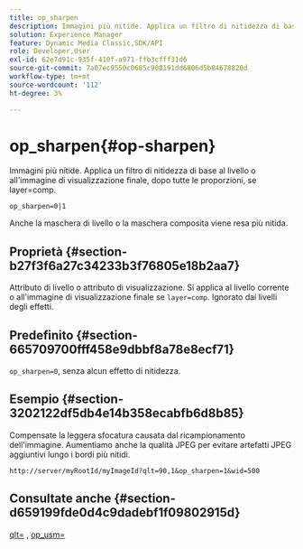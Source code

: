 ```yaml
---
title: op_sharpen
description: Immagini più nitide. Applica un filtro di nitidezza di base al livello o all'immagine di visualizzazione finale, dopo tutte le proporzioni, se layer=comp.
solution: Experience Manager
feature: Dynamic Media Classic,SDK/API
role: Developer,User
exl-id: 62e7d91c-935f-410f-a971-ffb3cfff31d6
source-git-commit: 7a07ec9550c0685c908191dd6806d5b84678820d
workflow-type: tm+mt
source-wordcount: '112'
ht-degree: 3%

---
```


# op_sharpen{#op-sharpen}

Immagini più nitide. Applica un filtro di nitidezza di base al livello o all&#39;immagine di visualizzazione finale, dopo tutte le proporzioni, se layer=comp.

`op_sharpen=0|1`

Anche la maschera di livello o la maschera composita viene resa più nitida.

## Proprietà {#section-b27f3f6a27c34233b3f76805e18b2aa7}

Attributo di livello o attributo di visualizzazione. Si applica al livello corrente o all&#39;immagine di visualizzazione finale se `layer=comp`. Ignorato dai livelli degli effetti.

## Predefinito {#section-665709700fff458e9dbbf8a78e8ecf71}

`op_sharpen=0`, senza alcun effetto di nitidezza.

## Esempio {#section-3202122df5db4e14b358ecabfb6d8b85}

Compensate la leggera sfocatura causata dal ricampionamento dell&#39;immagine. Aumentiamo anche la qualità JPEG per evitare artefatti JPEG aggiuntivi lungo i bordi più nitidi.

`http://server/myRootId/myImageId?qlt=90,1&op_sharpen=1&wid=500`

## Consultate anche {#section-d659199fde0d4c9dadebf1f09802915d}

[qlt=](../../../../../is-api/http-ref/image-serving-api-ref/c-http-protocol-reference/c-command-reference/r-is-http-qlt.md#reference-f69ed0758c784b0385d979820546d352) , [op_usm=](../../../../../is-api/http-ref/image-serving-api-ref/c-http-protocol-reference/c-command-reference/r-op-sharpen.md#reference-c32573230c6140f883efdaa201ea8541)
